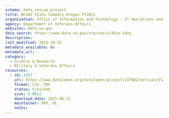 ```yaml
---
schema: data_rescue_project 
title: NCVAS State Summary Oregon FY2021
organization: Office of Information and Technology - IT Operations and Services (ITOPS)
agency: Department of Veterans Affairs
websites: data.va.gov
data_source: https://www.data.va.gov/stories/s/3hcp-tdvy
description: 
last_modified: 2025-10-15
metadata_available: No
metadata_url: 
category:
  - Science & Research 
  - Military & Veterans Affairs 
resources:
  - id: 1357
    url: https://www.datalumos.org/datalumos/project/237602/version/V1/view
    format: CSV, PDF
    status: Finished
    size: 0.0012
    download_date: 2025-08-31
    maintainer: DRP, DL
    notes: 
---
```

